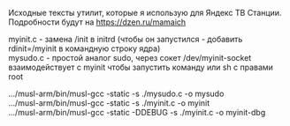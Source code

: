 Исходные тексты утилит, которые я использую для Яндекс ТВ Станции.
Подробности будут на https://dzen.ru/mamaich

myinit.c - замена /init в initrd (чтобы он запустился - добавить rdinit=/myinit в командную строку ядра)  
mysudo.c - простой аналог sudo, через сокет /dev/myinit-socket взаимодействует с myinit чтобы запустить команду или sh с правами root  

.../musl-arm/bin/musl-gcc -static -s ./mysudo.c  -o mysudo  
.../musl-arm/bin/musl-gcc -static -s ./myinit.c  -o myinit  
.../musl-arm/bin/musl-gcc -static -DDEBUG -s ./myinit.c  -o myinit-dbg  

